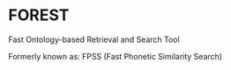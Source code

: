# FOREST
Fast Ontology-based Retrieval and Search Tool

Formerly known as: FPSS (Fast Phonetic Similarity Search)
